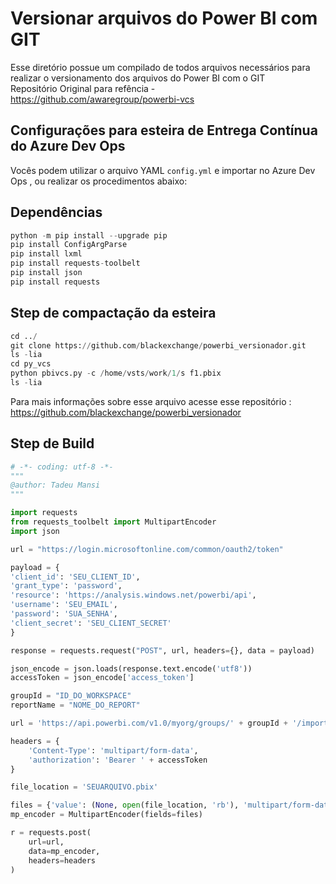 # Versionar arquivos do Power BI com GIT

Esse diretório possue um compilado de todos arquivos necessários para realizar o versionamento dos arquivos do Power BI com o GIT
<br>
Repositório Original para refência - https://github.com/awaregroup/powerbi-vcs


## Configurações para esteira de Entrega Contínua do Azure Dev Ops

Vocês podem utilizar o arquivo YAML ``` config.yml ``` e importar no Azure Dev Ops , ou realizar os procedimentos abaixo:

## Dependências

```python
python -m pip install --upgrade pip
pip install ConfigArgParse
pip install lxml
pip install requests-toolbelt
pip install json
pip install requests

```

## Step de compactação da esteira
```python
cd ../
git clone https://github.com/blackexchange/powerbi_versionador.git 
ls -lia
cd py_vcs
python pbivcs.py -c /home/vsts/work/1/s f1.pbix
ls -lia
```
Para mais informações sobre esse arquivo acesse esse repositório : https://github.com/blackexchange/powerbi_versionador

## Step de Build

```python
# -*- coding: utf-8 -*-
"""
@author: Tadeu Mansi
"""

import requests
from requests_toolbelt import MultipartEncoder
import json

url = "https://login.microsoftonline.com/common/oauth2/token"

payload = {
'client_id': 'SEU_CLIENT_ID',
'grant_type': 'password',
'resource': 'https://analysis.windows.net/powerbi/api',
'username': 'SEU_EMAIL',
'password': 'SUA_SENHA',
'client_secret': 'SEU_CLIENT_SECRET'
}

response = requests.request("POST", url, headers={}, data = payload)

json_encode = json.loads(response.text.encode('utf8'))
accessToken = json_encode['access_token']

groupId = "ID_DO_WORKSPACE"
reportName = "NOME_DO_REPORT"

url = 'https://api.powerbi.com/v1.0/myorg/groups/' + groupId + '/imports?datasetDisplayName=' + reportName + '&nameConflict=CreateOrOverwrite'

headers = {
    'Content-Type': 'multipart/form-data',
    'authorization': 'Bearer ' + accessToken
}

file_location = 'SEUARQUIVO.pbix'

files = {'value': (None, open(file_location, 'rb'), 'multipart/form-data')}
mp_encoder = MultipartEncoder(fields=files)

r = requests.post(
    url=url,
    data=mp_encoder, 
    headers=headers
)

```
